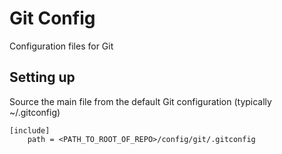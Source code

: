 # Git Config

Configuration files for Git

## Setting up

Source the main file from the default Git configuration (typically ~/.gitconfig)

```gitconfig
[include]
    path = <PATH_TO_ROOT_OF_REPO>/config/git/.gitconfig
```

